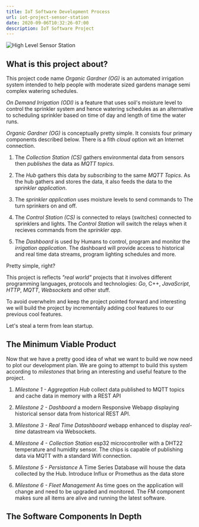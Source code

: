 ```yaml
---
title: IoT Software Development Process
url: iot-project-sensor-station
date: 2020-09-06T10:32:26-07:00
description: IoT Software Project
---
```


![High Level Sensor Station](/img/iot-project-drawing.png)

## What is this project about?

This project code name _Organic Gardner (OG)_ is an automated
irrigation system intended to help people with moderate sized
gardens manage semi complex watering schedules.

_On Demand Irrigation (ODI)_ is a feature that uses soil's
moisture level to control the sprinkler system and hence watering
schedules as an alternative to scheduling sprinkler based on time of
day and length of time the water runs.

_Organic Gardner (OG)_ is conceptually pretty simple. It consists
four primary components described below. There is a fith _cloud_
option wit an Internet connection.

1. The _Collection Station (CS)_ gathers environmental data from
   sensors then _publishes_ the data as _MQTT topics_.

2. The _Hub_ gathers this data by _subscribing_ to the same _MQTT
   Topics_. As the hub gathers and stores the data, it also feeds the
   data to the _sprinkler application_. 

3. The _sprinkler application_ uses moisture levels to send commands
   to The turn sprinkers on and off.
   
4. The _Control Station (CS)_ is connected to relays (switches)
   connected to sprinklers and lights. The _Control Station_ will
   switch the relays when it recieves commands from the _sprinkler
   app_.

5. The _Dashboard_ is used by Humans to control, program and monitor
   the _irrigation application_. The dashboard will provide access to
   historical and real time data streams, program lighting schedules
   and more.

Pretty simple, right?

This project is reflects _"real world"_ projects that it involves
different programming languages, protocols and technologies: _Go_,
C++, _JavaScript_, _HTTP_, _MQTT_, _Websockets_ and other stuff.

To avoid overwhelm and keep the project pointed forward and
interesting we will build the project by incrementally adding cool
features to our previous cool features.

Let's steal a term from lean startup.

## The Minimum Viable Product

Now that we have a pretty good idea of what we want to build we now
need to plot our development plan.  We are going to attempt to build
this system according to _milestones_ that bring an interesting and
useful feature to the project.

1. *Milestone 1 - Aggregation Hub* collect data published to MQTT
   topics and cache data in memory with a REST API
   
2. *Milestone 2 - Dashboard* a modern Responsive Webapp displaying
   historical sensor data from historical REST API.

3. *Milestone 3 - Real Time Datashboard* webapp enhanced to display
   _real-time_ datastream via Websockets.

4. *Milestone 4 - Collection Station* esp32 microcontroller with a
   DHT22 temperature and humidity sensor. The chips is capable of
   publishing data via MQTT with a standard Wifi connection.
   
5. *Milestone 5 - Persistance* A Time Series Database will house the
   data collected by the Hub. Introduce Influx or Promethus as the
   data store

6. *Milestone 6 - Fleet Management* As time goes on the application
   will change and need to be upgraded and monitored. The FM component
   makes sure all items are alive and running the latest software.

## The Software Components In Depth

